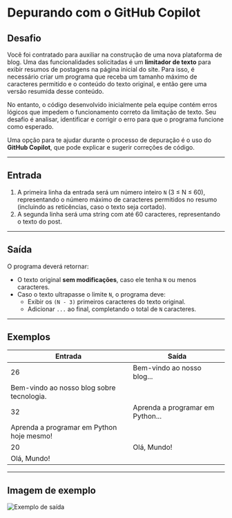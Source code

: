 # Depurando com o GitHub Copilot

## Desafio
Você foi contratado para auxiliar na construção de uma nova plataforma de blog. Uma das funcionalidades solicitadas é um **limitador de texto** para exibir resumos de postagens na página inicial do site. Para isso, é necessário criar um programa que receba um tamanho máximo de caracteres permitido e o conteúdo do texto original, e então gere uma versão resumida desse conteúdo.

No entanto, o código desenvolvido inicialmente pela equipe contém erros lógicos que impedem o funcionamento correto da limitação de texto. Seu desafio é analisar, identificar e corrigir o erro para que o programa funcione como esperado.

Uma opção para te ajudar durante o processo de depuração é o uso do **GitHub Copilot**, que pode explicar e sugerir correções de código.

---

## Entrada
1. A primeira linha da entrada será um número inteiro `N` (3 ≤ N ≤ 60), representando o número máximo de caracteres permitidos no resumo (incluindo as reticências, caso o texto seja cortado).
2. A segunda linha será uma string com até 60 caracteres, representando o texto do post.

---

## Saída
O programa deverá retornar:
- O texto original **sem modificações**, caso ele tenha `N` ou menos caracteres.
- Caso o texto ultrapasse o limite `N`, o programa deve:
  - Exibir os `(N - 3)` primeiros caracteres do texto original.
  - Adicionar `...` ao final, completando o total de `N` caracteres.

---

## Exemplos

| Entrada | Saída                     |
|---------|---------------------------|
| 26      | Bem-vindo ao nosso blog...|
| Bem-vindo ao nosso blog sobre tecnologia. |                           |
| 32      | Aprenda a programar em Python... |
| Aprenda a programar em Python hoje mesmo! |                           |
| 20      | Olá, Mundo!               |
| Olá, Mundo! |                           |

---

## Imagem de exemplo
![Exemplo de saída](<imagens/Sem título.jpg>)